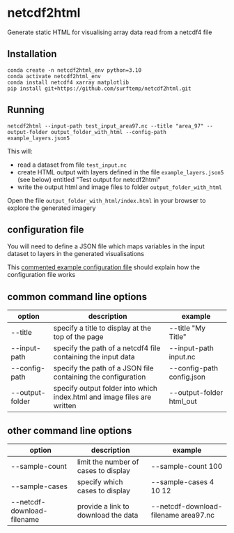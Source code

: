 # netcdf2html

Generate static HTML for visualising array data read from a netcdf4 file

## Installation

```
conda create -n netcdf2html_env python=3.10
conda activate netcdf2html_env
conda install netcdf4 xarray matplotlib
pip install git+https://github.com/surftemp/netcdf2html.git
```

## Running

```
netcdf2html --input-path test_input_area97.nc --title "area_97" --output-folder output_folder_with_html --config-path example_layers.json5
```

This will:

* read a dataset from file `test_input.nc`
* create HTML output with layers defined in the file `example_layers.json5` (see below) entitled "Test output for netcdf2html"
* write the output html and image files to folder `output_folder_with_html`

Open the file `output_folder_with_html/index.html` in your browser to explore the generated imagery

## configuration file

You will need to define a JSON file which maps variables in the input dataset to layers in the generated visualisations

This [commented example configuration file](src/netcdf2html/cli/example_layers.json5) should explain how the configuration file works

## common command line options

| option          | description                                                             | example                   |
|-----------------|-------------------------------------------------------------------------|---------------------------|
 | --title         | specify a title to display at the top of the page                       | --title "My Title"        |
 | --input-path    | specify the path of a netcdf4 file containing the input data            | --input-path input.nc     |
 | --config-path   | specify the path of a JSON file containing the configuration            | --config-path config.json | 
 | --output-folder | specify output folder into which index.html and image files are written | --output-folder html_out  | 

## other command line options

| option                     | description                           | example                              |
|----------------------------|---------------------------------------|--------------------------------------|
 | --sample-count             | limit the number of cases to display  | --sample-count 100                   |
 | --sample-cases             | specify which cases to display        | --sample-cases 4 10 12               |
 | --netcdf-download-filename | provide a link to download the data   | --netcdf-download-filename area97.nc | 


